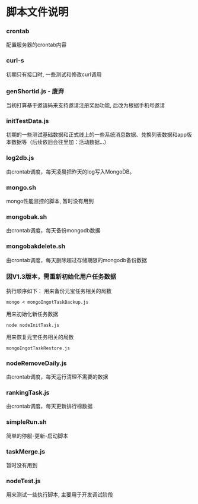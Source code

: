 # 脚本文件说明

### crontab
配置服务器的crontab内容

### curl-s
初期只有接口时, 一些测试和修改curl调用

### genShortid.js - 废弃
当初打算基于邀请码来支持邀请注册奖励功能, 后改为根据手机号邀请

### initTestData.js
初期的一些测试基础数据和正式线上的一些系统消息数据、兑换列表数据和app版本数据等（后续依旧会往里加：活动数据...）

### log2db.js
由crontab调度，每天凌晨把昨天的log写入MongoDB。

### mongo.sh
mongo性能监控的脚本, 暂时没有用到

### mongobak.sh
由crontab调度，每天备份mongodb数据

### mongobakdelete.sh
由crontab调度，每天删除超过存储期限的mongodb备份数据

### 因V1.3版本，需重新初始化用户任务数据
执行顺序如下：
用来备份元宝任务相关的局数
```
mongo < mongoIngotTaskBackup.js
```
用来初始化新任务数据
```
node nodeInitTask.js
```
用来恢复元宝任务相关的局数
```
mongoIngotTaskRestore.js
```

### nodeRemoveDaily.js
由crontab调度，每天运行清理不需要的数据

### rankingTask.js
由crontab调度，每天更新排行榜数据

### simpleRun.sh
简单的停服-更新-启动脚本

### taskMerge.js
暂时没有用到

### nodeTest.js
用来测试一些执行脚本, 主要用于开发调试阶段